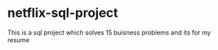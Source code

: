 # netflix-sql-project
This is a sql project which solves 15 buisness problems and its for my resume

